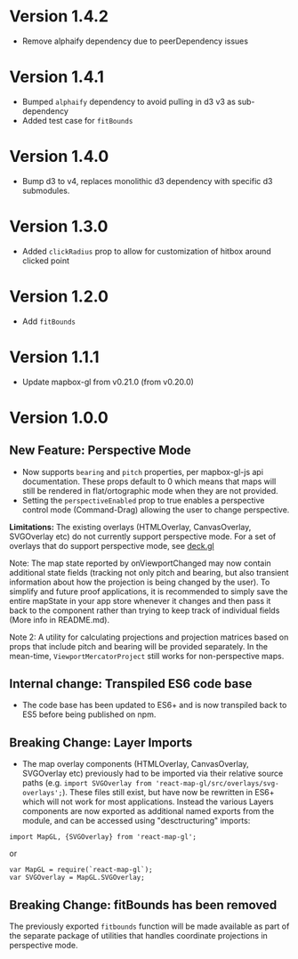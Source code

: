 # Version 1.4.2

* Remove alphaify dependency due to peerDependency issues

# Version 1.4.1

* Bumped `alphaify` dependency to avoid pulling in d3 v3 as sub-dependency
* Added test case for `fitBounds`

# Version 1.4.0

* Bump d3 to v4, replaces monolithic d3 dependency with specific d3 submodules.

# Version 1.3.0

* Added `clickRadius` prop to allow for customization of hitbox around clicked point

# Version 1.2.0

* Add `fitBounds`

# Version 1.1.1

* Update mapbox-gl from v0.21.0 (from v0.20.0)

# Version 1.0.0

## New Feature: Perspective Mode

* Now supports `bearing` and `pitch` properties, per mapbox-gl-js api
  documentation. These props default to 0 which means that maps will still
  be rendered in flat/ortographic mode when they are not provided.
* Setting the `perspectiveEnabled` prop to true enables a perspective control
  mode (Command-Drag) allowing the user to change perspective.

**Limitations:** The existing overlays (HTMLOverlay, CanvasOverlay,
  SVGOverlay etc) do not currently support perspective mode.
  For a set of overlays that do support perspective mode, see
  [deck.gl](https://github.com/uber/deck.gl)

Note: The map state reported by onViewportChanged may now contain additional
state fields (tracking not only pitch and bearing, but also transient
information about how the projection is being changed by the user).
To simplify and future proof applications,
it is recommended to simply save the entire mapState in your app store
whenever it changes and then pass it back to the component rather than
trying to keep track of individual fields (More info in README.md).

Note 2: A utility for calculating projections and projection matrices based
on props that include pitch and bearing will be provided separately.
In the mean-time, `ViewportMercatorProject` still works
for non-perspective maps.

## Internal change: Transpiled ES6 code base

* The code base has been updated to ES6+ and is now transpiled back to ES5
  before being published on npm.

## Breaking Change: Layer Imports

* The map overlay components (HTMLOverlay, CanvasOverlay, SVGOverlay etc)
  previously had to be imported via their relative source paths (e.g.
  `import SVGOverlay from 'react-map-gl/src/overlays/svg-overlays';`).
  These files still exist, but have now be rewritten in ES6+ which will
  not work for most applications.
  Instead the various Layers components are now exported as additional
  named exports from the module, and can be accessed using
  "desctructuring" imports:
```
import MapGL, {SVGOverlay} from 'react-map-gl';
```
or
```
var MapGL = require(`react-map-gl`);
var SVGOverlay = MapGL.SVGOverlay;
```

## Breaking Change: fitBounds has been removed

The previously exported `fitbounds` function will be made available
as part of the separate package of utilities that handles coordinate
projections in perspective mode.
